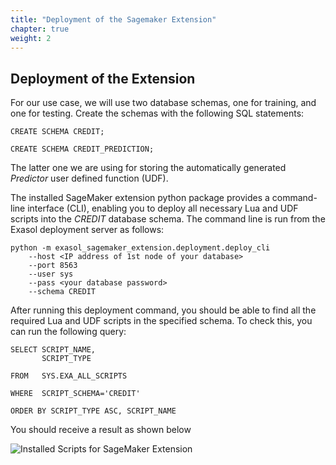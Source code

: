 ```yaml
---
title: "Deployment of the Sagemaker Extension"
chapter: true
weight: 2
---
```



## Deployment of the Extension

For our use case, we will use two database schemas, one for training, and one for testing. Create the schemas with the following SQL statements:

	CREATE SCHEMA CREDIT;
	
	CREATE SCHEMA CREDIT_PREDICTION;
	
	
The latter one we are using for storing the automatically generated <i>Predictor</i> user defined function (UDF).

The installed SageMaker extension python package provides a command-line interface (CLI), enabling you to deploy all necessary Lua and UDF scripts into the
<i>CREDIT</i> database schema. The command line is run from the Exasol deployment server as follows:

	python -m exasol_sagemaker_extension.deployment.deploy_cli
    	--host <IP address of 1st node of your database>
    	--port 8563
    	--user sys
    	--pass <your database password>
    	--schema CREDIT


After running this deployment command, you should be able to find all the required Lua and UDF scripts in the specified schema. To check this, you can run the following query:

	SELECT SCRIPT_NAME, 
    	   SCRIPT_TYPE 
		   
	FROM   SYS.EXA_ALL_SCRIPTS 
	
	WHERE  SCRIPT_SCHEMA='CREDIT'
	
	ORDER BY SCRIPT_TYPE ASC, SCRIPT_NAME
	
	
You should receive a result as shown below
		
![Installed Scripts for SageMaker Extension](/images/exasol/05_09_table_with_installed_extension_scripts.png)
